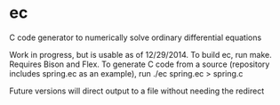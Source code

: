 ec
==

C code generator to numerically solve ordinary differential equations

Work in progress, but is usable as of 12/29/2014.
To build ec, run make. Requires Bison and Flex.
To generate C code from a source (repository includes spring.ec as an example), run
./ec spring.ec > spring.c

Future versions will direct output to a file without needing the redirect
